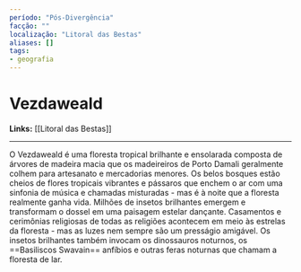 ```yaml
---
período: "Pós-Divergência"
facção: ""
localização: "Litoral das Bestas"
aliases: []
tags:
- geografia
---
```


# **Vezdaweald**

**Links:** [[Litoral das Bestas]]

---
O Vezdaweald é uma floresta tropical brilhante e ensolarada composta de árvores de madeira macia que os madeireiros de Porto Damali geralmente colhem para artesanato e mercadorias menores. Os belos bosques estão cheios de flores tropicais vibrantes e pássaros que enchem o ar com uma sinfonia de música e chamadas misturadas - mas é à noite que a floresta realmente ganha vida. Milhões de insetos brilhantes emergem e transformam o dossel em uma paisagem estelar dançante. Casamentos e cerimônias religiosas de todas as religiões acontecem em meio às estrelas da floresta - mas as luzes nem sempre são um presságio amigável. Os insetos brilhantes também invocam os dinossauros noturnos, os ==Basiliscos Swavain== anfíbios e outras feras noturnas que chamam a floresta de lar.
